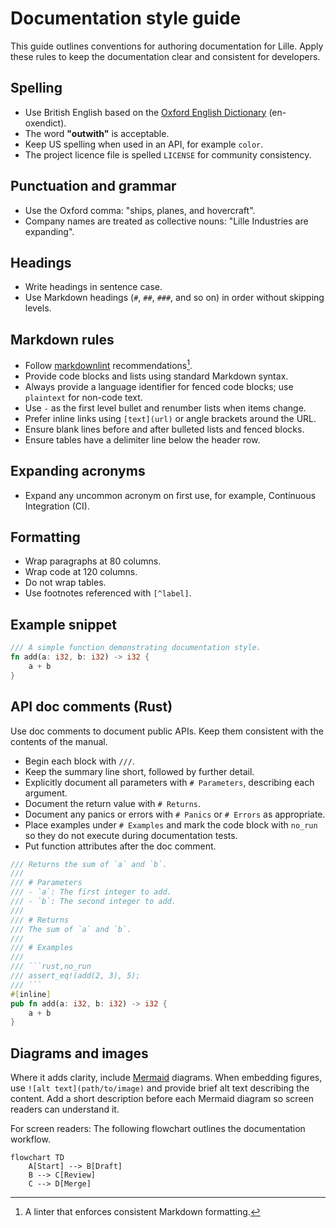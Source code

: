 # Documentation style guide

This guide outlines conventions for authoring documentation for Lille. Apply
these rules to keep the documentation clear and consistent for developers.

## Spelling

- Use British English based on the
  [Oxford English Dictionary](https://public.oed.com/) (en-oxendict).
- The word **"outwith"** is acceptable.
- Keep US spelling when used in an API, for example `color`.
- The project licence file is spelled `LICENSE` for community consistency.

## Punctuation and grammar

- Use the Oxford comma: "ships, planes, and hovercraft".
- Company names are treated as collective nouns: "Lille Industries are
  expanding".

## Headings

- Write headings in sentence case.
- Use Markdown headings (`#`, `##`, `###`, and so on) in order without skipping
  levels.

## Markdown rules

- Follow [markdownlint](https://github.com/DavidAnson/markdownlint)
  recommendations[^markdownlint].
- Provide code blocks and lists using standard Markdown syntax.
- Always provide a language identifier for fenced code blocks; use `plaintext`
  for non-code text.
- Use `-` as the first level bullet and renumber lists when items change.
- Prefer inline links using `[text](url)` or angle brackets around the URL.
- Ensure blank lines before and after bulleted lists and fenced blocks.
- Ensure tables have a delimiter line below the header row.

## Expanding acronyms

- Expand any uncommon acronym on first use, for example, Continuous Integration
  (CI).

## Formatting

- Wrap paragraphs at 80 columns.
- Wrap code at 120 columns.
- Do not wrap tables.
- Use footnotes referenced with `[^label]`.

## Example snippet

```rust
/// A simple function demonstrating documentation style.
fn add(a: i32, b: i32) -> i32 {
    a + b
}
```

## API doc comments (Rust)

Use doc comments to document public APIs. Keep them consistent with the
contents of the manual.

- Begin each block with `///`.
- Keep the summary line short, followed by further detail.
- Explicitly document all parameters with `# Parameters`, describing each
  argument.
- Document the return value with `# Returns`.
- Document any panics or errors with `# Panics` or `# Errors` as appropriate.
- Place examples under `# Examples` and mark the code block with `no_run` so
  they do not execute during documentation tests.
- Put function attributes after the doc comment.

```rust
/// Returns the sum of `a` and `b`.
///
/// # Parameters
/// - `a`: The first integer to add.
/// - `b`: The second integer to add.
///
/// # Returns
/// The sum of `a` and `b`.
///
/// # Examples
///
/// ```rust,no_run
/// assert_eq!(add(2, 3), 5);
/// ```
#[inline]
pub fn add(a: i32, b: i32) -> i32 {
    a + b
}
```

## Diagrams and images

Where it adds clarity, include [Mermaid](https://mermaid.js.org/) diagrams.
When embedding figures, use `![alt text](path/to/image)` and provide brief alt
text describing the content. Add a short description before each Mermaid
diagram so screen readers can understand it.

For screen readers: The following flowchart outlines the documentation workflow.

```mermaid
flowchart TD
    A[Start] --> B[Draft]
    B --> C[Review]
    C --> D[Merge]
```

[^markdownlint]: A linter that enforces consistent Markdown formatting.

